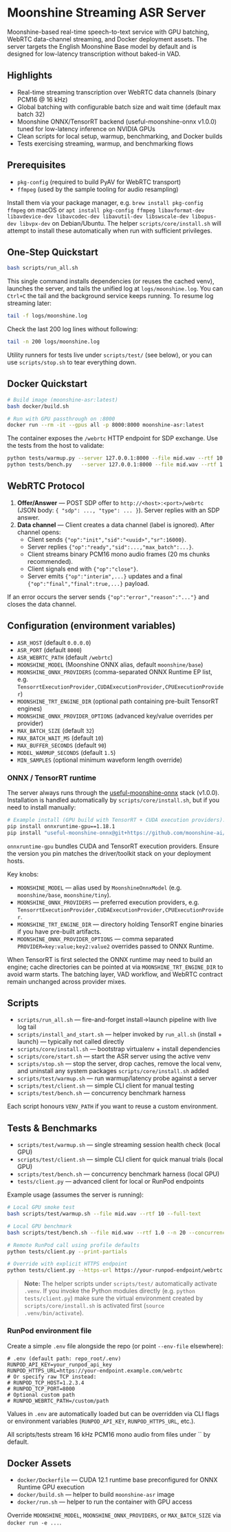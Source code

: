 # Moonshine Streaming ASR Server

Moonshine-based real-time speech-to-text service with GPU batching, WebRTC data-channel streaming, and Docker deployment assets. The server targets the English Moonshine Base model by default and is designed for low-latency transcription without baked-in VAD.

## Highlights
- Real-time streaming transcription over WebRTC data channels (binary PCM16 @ 16 kHz)
- Global batching with configurable batch size and wait time (default max batch 32)
- Moonshine ONNX/TensorRT backend (useful-moonshine-onnx v1.0.0) tuned for low-latency inference on NVIDIA GPUs
- Clean scripts for local setup, warmup, benchmarking, and Docker builds
- Tests exercising streaming, warmup, and benchmarking flows

## Prerequisites
- `pkg-config` (required to build PyAV for WebRTC transport)
- `ffmpeg` (used by the sample tooling for audio resampling)

Install them via your package manager, e.g. `brew install pkg-config ffmpeg` on macOS or `apt install pkg-config ffmpeg libavformat-dev libavdevice-dev libavcodec-dev libavutil-dev libswscale-dev libopus-dev libvpx-dev` on Debian/Ubuntu. The helper `scripts/core/install.sh` will attempt to install these automatically when run with sufficient privileges.

## One-Step Quickstart
```bash
bash scripts/run_all.sh
```

This single command installs dependencies (or reuses the cached venv), launches the server, and tails the unified log at `logs/moonshine.log`. You can `Ctrl+C` the tail and the background service keeps running. To resume log streaming later:
```bash
tail -f logs/moonshine.log
```
Check the last 200 log lines without following:
```bash
tail -n 200 logs/moonshine.log
```

Utility runners for tests live under `scripts/test/` (see below), or you can use `scripts/stop.sh` to tear everything down.

## Docker Quickstart
```bash
# Build image (moonshine-asr:latest)
bash docker/build.sh

# Run with GPU passthrough on :8000
docker run --rm -it --gpus all -p 8000:8000 moonshine-asr:latest
```

The container exposes the `/webrtc` HTTP endpoint for SDP exchange. Use the tests from the host to validate:
```bash
python tests/warmup.py --server 127.0.0.1:8000 --file mid.wav --rtf 10 --full-text
python tests/bench.py   --server 127.0.0.1:8000 --file mid.wav --rtf 1.0 --n 20 --concurrency 5
```

## WebRTC Protocol
1. **Offer/Answer** — POST SDP offer to `http://<host>:<port>/webrtc` (JSON body: `{ "sdp": ..., "type": ... }`). Server replies with an SDP answer.
2. **Data channel** — Client creates a data channel (label is ignored). After channel opens:
   - Client sends `{"op":"init","sid":"<uuid>","sr":16000}`.
   - Server replies `{"op":"ready","sid":...,"max_batch":...}`.
   - Client streams binary PCM16 mono audio frames (20 ms chunks recommended).
   - Client signals end with `{"op":"close"}`.
   - Server emits `{"op":"interim",...}` updates and a final `{"op":"final","final":true,...}` payload.

If an error occurs the server sends `{"op":"error","reason":"..."}` and closes the data channel.

## Configuration (environment variables)
- `ASR_HOST` (default `0.0.0.0`)
- `ASR_PORT` (default `8000`)
- `ASR_WEBRTC_PATH` (default `/webrtc`)
- `MOONSHINE_MODEL` (Moonshine ONNX alias, default `moonshine/base`)
- `MOONSHINE_ONNX_PROVIDERS` (comma-separated ONNX Runtime EP list, e.g. `TensorrtExecutionProvider,CUDAExecutionProvider,CPUExecutionProvider`)
- `MOONSHINE_TRT_ENGINE_DIR` (optional path containing pre-built TensorRT engines)
- `MOONSHINE_ONNX_PROVIDER_OPTIONS` (advanced key/value overrides per provider)
- `MAX_BATCH_SIZE` (default `32`)
- `MAX_BATCH_WAIT_MS` (default `10`)
- `MAX_BUFFER_SECONDS` (default `90`)
- `MODEL_WARMUP_SECONDS` (default `1.5`)
- `MIN_SAMPLES` (optional minimum waveform length override)

### ONNX / TensorRT runtime

The server always runs through the [useful-moonshine-onnx](https://github.com/moonshine-ai/moonshine/tree/main/moonshine-onnx) stack (v1.0.0). Installation is handled automatically by `scripts/core/install.sh`, but if you need to install manually:

```bash
# Example install (GPU build with TensorRT + CUDA execution providers).
pip install onnxruntime-gpu==1.18.1
pip install "useful-moonshine-onnx@git+https://github.com/moonshine-ai/moonshine.git#subdirectory=moonshine-onnx"
```

`onnxruntime-gpu` bundles CUDA and TensorRT execution providers. Ensure the version you pin matches the driver/toolkit stack on your deployment hosts.

Key knobs:
- `MOONSHINE_MODEL` — alias used by `MoonshineOnnxModel` (e.g. `moonshine/base`, `moonshine/tiny`).
- `MOONSHINE_ONNX_PROVIDERS` — preferred execution providers, e.g. `TensorrtExecutionProvider,CUDAExecutionProvider,CPUExecutionProvider`.
- `MOONSHINE_TRT_ENGINE_DIR` — directory holding TensorRT engine binaries if you have pre-built artifacts.
- `MOONSHINE_ONNX_PROVIDER_OPTIONS` — comma separated `PROVIDER=key:value;key2:value2` overrides passed to ONNX Runtime.

When TensorRT is first selected the ONNX runtime may need to build an engine; cache directories can be pointed at via `MOONSHINE_TRT_ENGINE_DIR` to avoid warm starts. The batching layer, VAD workflow, and WebRTC contract remain unchanged across provider mixes.

## Scripts
- `scripts/run_all.sh` — fire-and-forget install→launch pipeline with live log tail
- `scripts/install_and_start.sh` — helper invoked by `run_all.sh` (install + launch) — typically not called directly
- `scripts/core/install.sh` — bootstrap virtualenv + install dependencies
- `scripts/core/start.sh` — start the ASR server using the active venv
- `scripts/stop.sh` — stop the server, drop caches, remove the local venv, and uninstall any system packages `scripts/core/install.sh` added
- `scripts/test/warmup.sh` — run warmup/latency probe against a server
- `scripts/test/client.sh` — simple CLI client for manual testing
- `scripts/test/bench.sh` — concurrency benchmark harness

Each script honours `VENV_PATH` if you want to reuse a custom environment.

## Tests & Benchmarks
- `scripts/test/warmup.sh` — single streaming session health check (local GPU)
- `scripts/test/client.sh` — simple CLI client for quick manual trials (local GPU)
- `scripts/test/bench.sh` — concurrency benchmark harness (local GPU)
- `tests/client.py` — advanced client for local or RunPod endpoints

Example usage (assumes the server is running):
```bash
# Local GPU smoke test
bash scripts/test/warmup.sh --file mid.wav --rtf 10 --full-text

# Local GPU benchmark
bash scripts/test/bench.sh --file mid.wav --rtf 1.0 --n 20 --concurrency 4

# Remote RunPod call using profile defaults
python tests/client.py --print-partials

# Override with explicit HTTPS endpoint
python tests/client.py --https-url https://your-runpod-endpoint/webrtc --api-key "$RUNPOD_API_KEY" --file mid.wav
```
> **Note:** The helper scripts under `scripts/test/` automatically activate `.venv`. If you invoke the Python modules directly (e.g. `python tests/client.py`) make sure the virtual environment created by `scripts/core/install.sh` is activated first (`source .venv/bin/activate`).

### RunPod environment file
Create a simple `.env` file alongside the repo (or point `--env-file` elsewhere):
```
# .env (default path: repo_root/.env)
RUNPOD_API_KEY=your_runpod_api_key
RUNPOD_HTTPS_URL=https://your-endpoint.example.com/webrtc
# Or specify raw TCP instead:
# RUNPOD_TCP_HOST=1.2.3.4
# RUNPOD_TCP_PORT=8000
# Optional custom path
# RUNPOD_WEBRTC_PATH=/custom/path
```
Values in `.env` are automatically loaded but can be overridden via CLI flags or environment variables (`RUNPOD_API_KEY`, `RUNPOD_HTTPS_URL`, etc.).

All scripts/tests stream 16 kHz PCM16 mono audio from files under `` by default.

## Docker Assets
- `docker/Dockerfile` — CUDA 12.1 runtime base preconfigured for ONNX Runtime GPU execution
- `docker/build.sh` — helper to build `moonshine-asr` image
- `docker/run.sh` — helper to run the container with GPU access

Override `MOONSHINE_MODEL`, `MOONSHINE_ONNX_PROVIDERS`, or `MAX_BATCH_SIZE` via `docker run -e ...`.

